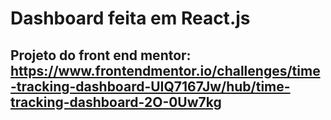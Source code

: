 # Dashboard feita em React.js
## Projeto do front end mentor: https://www.frontendmentor.io/challenges/time-tracking-dashboard-UIQ7167Jw/hub/time-tracking-dashboard-2O-0Uw7kg

